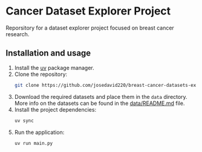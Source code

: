 # Cancer Dataset Explorer Project
Reporsitory for a dataset explorer project focused on breast cancer research.

## Installation and usage
1. Install the [uv](https://docs.astral.sh/uv/getting-started/installation/) package manager.
1. Clone the repository:
    ```bash
    git clone https://github.com/josedavid220/breast-cancer-datasets-explorer.git
    ```
1. Download the required datasets and place them in the `data` directory. More info on the datasets can be found in the [data/README.md](data/README.md) file.
1. Install the project dependencies:
    ```bash
    uv sync
    ```
1. Run the application:
    ```bash
    uv run main.py
    ```